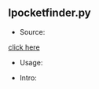 ## lpocketfinder.py

* Source:

 [click here](https://github.com/leucinw/ComputTools/tree/master/src/lpocketfinder.py)

* Usage:

* Intro:

